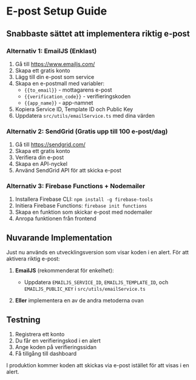# E-post Setup Guide

## Snabbaste sättet att implementera riktig e-post

### Alternativ 1: EmailJS (Enklast)
1. Gå till https://www.emailjs.com/
2. Skapa ett gratis konto
3. Lägg till din e-post som service
4. Skapa en e-postmall med variabler:
   - `{{to_email}}` - mottagarens e-post
   - `{{verification_code}}` - verifieringskoden
   - `{{app_name}}` - app-namnet
5. Kopiera Service ID, Template ID och Public Key
6. Uppdatera `src/utils/emailService.ts` med dina värden

### Alternativ 2: SendGrid (Gratis upp till 100 e-post/dag)
1. Gå till https://sendgrid.com/
2. Skapa ett gratis konto
3. Verifiera din e-post
4. Skapa en API-nyckel
5. Använd SendGrid API för att skicka e-post

### Alternativ 3: Firebase Functions + Nodemailer
1. Installera Firebase CLI: `npm install -g firebase-tools`
2. Initiera Firebase Functions: `firebase init functions`
3. Skapa en funktion som skickar e-post med nodemailer
4. Anropa funktionen från frontend

## Nuvarande Implementation

Just nu används en utvecklingsversion som visar koden i en alert. För att aktivera riktig e-post:

1. **EmailJS** (rekommenderat för enkelhet):
   - Uppdatera `EMAILJS_SERVICE_ID`, `EMAILJS_TEMPLATE_ID`, och `EMAILJS_PUBLIC_KEY` i `src/utils/emailService.ts`

2. **Eller** implementera en av de andra metoderna ovan

## Testning

1. Registrera ett konto
2. Du får en verifieringskod i en alert
3. Ange koden på verifieringssidan
4. Få tillgång till dashboard

I produktion kommer koden att skickas via e-post istället för att visas i en alert.
